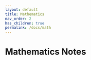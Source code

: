 ```yaml
---
layout: default
title: Mathematics
nav_order: 2
has_children: true
permalink: /docs/math
---
```


# Mathematics Notes

<!-- The Relevant Discipline
{: .fs-6 .fw-300 } -->
